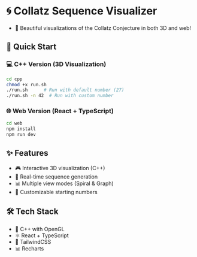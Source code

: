 # 🌀 Collatz Sequence Visualizer
- 🎨 Beautiful visualizations of the Collatz Conjecture in both 3D and web!

## 🚀 Quick Start

### 💻 C++ Version (3D Visualization)
```bash
cd cpp
chmod +x run.sh
./run.sh      # Run with default number (27)
./run.sh -n 42  # Run with custom number
```

### 🌐 Web Version (React + TypeScript)
```bash
cd web
npm install
npm run dev
```

## ✨ Features

- 🎮 Interactive 3D visualization (C++)
- 🔄 Real-time sequence generation
- 📊 Multiple view modes (Spiral & Graph)
- 🎯 Customizable starting numbers

## 🛠️ Tech Stack

- 🎯 C++ with OpenGL
- ⚛️ React + TypeScript
- 🎨 TailwindCSS
- 📊 Recharts






